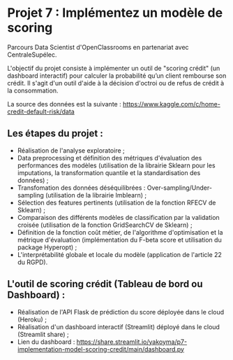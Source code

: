 # Projet 7 : Implémentez un modèle de scoring
Parcours Data Scientist d'OpenClassrooms en partenariat avec CentraleSupélec.

L'objectif du projet consiste à implémenter un outil de "scoring crédit" (un dashboard interactif) pour calculer la probabilité qu’un client rembourse son crédit.
Il s'agit d'un outil d'aide à la décision d'octroi ou de refus de crédit à la consommation.

La source des données est la suivante : https://www.kaggle.com/c/home-credit-default-risk/data


## Les étapes du projet :
- Réalisation de l'analyse exploratoire ;
- Data preprocessing et définition des métriques d'évaluation des performances des modèles (utilisation de la librairie Sklearn pour les imputations, la transformation quantile et la standardisation des données) ; 
- Transfomation des données déséquilibrées : Over-sampling/Under-sampling (utilisation de la librairie Imblearn) ;
- Sélection des features pertinents (utilisation de la fonction RFECV de Sklearn) ; 
- Comparaison des différents modèles de classification par la validation croisée (utilisation de la fonction GridSearchCV de Sklearn) ;
- Définition de la fonction coût métier, de l'algorithme d'optimisation et la métrique d'évaluation (implémentation du F-beta score et utilisation du package Hyperopt) ;
- L'interprétabilité globale et locale du modèle (application de l'article 22 du RGPD).


## L'outil de scoring crédit (Tableau de bord ou Dashboard) :
- Réalisation de l'API Flask de prédiction du score déployée dans le cloud (Heroku) ;
- Réalisation d'un dashboard interactif (Streamlit) déployé dans le cloud (Streamlit share) ;
- Lien du dashboard : https://share.streamlit.io/yakoyma/p7-implementation-model-scoring-credit/main/dashboard.py
